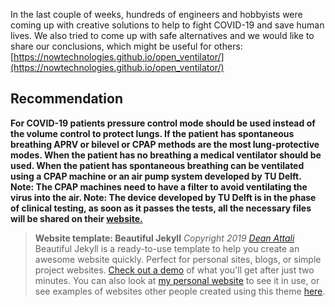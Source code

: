 In the last couple of weeks, hundreds of engineers and hobbyists were coming up with creative solutions to help to fight COVID-19 and save human lives. We also tried to come up with safe alternatives and we would like to share our conclusions, which might be useful for others: [https://nowtechnologies.github.io/open_ventilator/](https://nowtechnologies.github.io/open_ventilator/)

## Recommendation ##

**For COVID-19 patients pressure control mode should be used instead of the volume control to protect lungs. If the patient has spontaneous breathing APRV or bilevel or CPAP methods are the most lung-protective modes.
When the patient has no breathing a medical ventilator should be used. When the patient has spontaneous breathing can be ventilated using a CPAP machine or an air pump system developed by TU Delft. 
Note: The CPAP machines need to have a filter to avoid ventilating the virus into the air. 
Note: The device developed by TU Delft is in the phase of clinical testing, as soon as it passes the tests, all the necessary files will be shared on their [website.](https://www.operationair.org/)**





>**Website template: Beautiful Jekyll** *Copyright 2019 [Dean Attali](https://deanattali.com)*
Beautiful Jekyll is a ready-to-use template to help you create an awesome website quickly. Perfect for personal sites, blogs, or simple project websites.  [Check out a demo](https://deanattali.com/beautiful-jekyll) of what you'll get after just two minutes.  You can also look at [my personal website](https://deanattali.com) to see it in use, or see examples of websites other people created using this theme [here](#showcased-users-success-stories).
